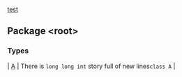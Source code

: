 [test](../index.md)

## Package &lt;root&gt;

### Types

| [A](-a/index.md) | There is `long long int` story full of new lines`class A` |

